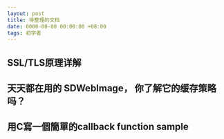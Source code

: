 ```yaml
---
layout: post
title: 待整理的文档
date: 0000-00-00 00:00:00 +08:00
tags: 初学者
---
```


## SSL/TLS原理详解
[Link_1]: https://segmentfault.com/a/1190000002554673 "SSL/TLS原理"
[Link_2]: https://segmentfault.com/a/1190000002568019 "OpenSSL/SSL数字证书概念贴"
[Link_3]: http://www.ruanyifeng.com/blog/2014/02/ssl_tls.html "阮一峰-SSL/TLS运行机制概述"

## 天天都在用的 SDWebImage， 你了解它的缓存策略吗？
[Link_4]: https://swiftcafe.io/2017/02/19/sdimage-cache/ "SDWebImage缓存策略"

## 用C寫一個簡單的callback function sample
[Link_5]: http://eeepage.info/examplecallback-function/ "用C寫一個簡單的callback function sample"